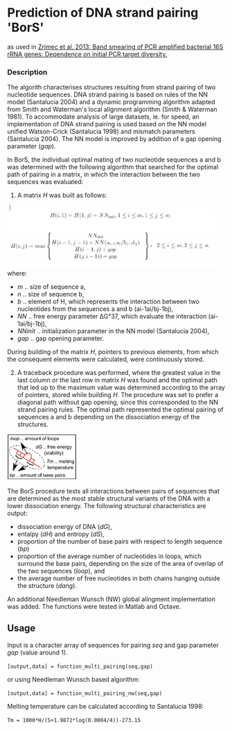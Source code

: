 # Prediction of DNA strand pairing 'BorS'
as used in [Zrimec et al. 2013: Band smearing of PCR amplified bacterial 16S rRNA genes: Dependence on initial PCR target diversity.](https://www.sciencedirect.com/science/article/pii/S0167701213002467?via%3Dihub)

### Description

The algorith characterises structures resulting from strand pairing of two nucleotide sequences. DNA strand pairing is based on rules of the NN model (Santalucia 2004) and a dynamic programming algorithm adapted from Smith and Waterman's local alignment algorithm (Smith & Waterman 1981). To accommodate analysis of large datasets, ie. for speed, an implementation of DNA strand pairing is used based on the NN model unified Watson-Crick (Santalucia 1998) and mismatch parameters (Santalucia 2004). The NN model is improved by addition of a gap opening parameter (*gap*).

In BorS, the individual optimal mating of two nucleotide sequences a and b was determined with the following algorithm that searched for the optimal path of pairing in a matrix, in which the interaction between the two sequences was evaluated:

1. A matrix *H* was built as follows:

<img src="https://github.com/JanZrimec/DNA_strand_pairing_BorS/blob/master/Figure1.png" width="480">
  where:

  * *m*	.. size of sequence a,
  * *n* 	.. size of sequence b,
  * *b* 	.. element of H, which represents the interaction between two nucleotides from the 	sequences a and b (ai-1ai/bj-1bj), 
  * *NN* 	.. free energy parameter ΔG°37, which evaluate the interaction (ai-1ai/bj-1bj),
  * *NNinit* 	.. initialization parameter in the NN model (Santalucia 2004),
  * *gap* 	.. gap opening parameter.

  During building of the matrix *H*, pointers to previous elements, from which the consequent elements were calculated, were continuously stored.

2. A traceback procedure was performed, where the greatest value in the last column or the last row in matrix *H* was found and the optimal path that led up to the maximum value was determined according to the array of pointers, stored while building *H*. The procedure was set to prefer a diagonal path without gap opening, since this corresponded to the NN strand pairing rules. The optimal path represented the optimal pairing of sequences a and b depending on the dissociation energy of the structures.

<img src="https://github.com/JanZrimec/DNA_strand_pairing_BorS/blob/master/Figure2.png" width="160">

The BorS procedure tests all interactions between pairs of sequences that are determined as the most stable structural variants of the DNA with a lower dissociation energy. The following structural characteristics are output:
* dissociation energy of DNA (*dG*),
* entalpy (*dH*) and entropy (*dS*),
* proportion of the number of base pairs with respect to length sequence (*bp*)
* proportion of the average number of nucleotides in loops, which surround the base pairs, depending on the size of the area of overlap of the two sequences (*loop*), and 
* the average number of free nucleotides in both chains hanging outside the structure (*dang*).

An additional Needleman Wunsch (NW) global alingment implementation was added. 
The functions were tested in Matlab and Octave.

## Usage

Input is a character array of sequences for pairing *seq* and gap parameter *gap* (value around 1).

```[output,data] = function_multi_pairing(seq,gap)```

or using Needleman Wunsch based algorithm:

```[output,data] = function_multi_pairing_nw(seq,gap)```

Melting temperature can be calculated according to Santalucia 1998:

```Tm = 1000*H/(S+1.9872*log(0.0004/4))-273.15```
